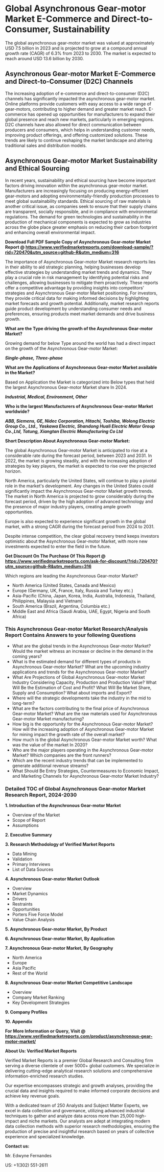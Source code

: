 <h1>Global Asynchronous Gear-motor Market E-Commerce and Direct-to-Consumer, Sustainability</h1><p class=""><p>The global asynchronous gear-motor market was valued at approximately USD 7.5 billion in 2023 and is projected to grow at a compound annual growth rate (CAGR) of 6.3% from 2023 to 2030. The market is expected to reach around USD 13.6 billion by 2030.</p><h2>Asynchronous Gear-motor Market E-Commerce and Direct-to-Consumer (D2C) Channels</h2><p>The increasing adoption of e-commerce and direct-to-consumer (D2C) channels has significantly impacted the asynchronous gear-motor market. Online platforms provide customers with easy access to a wide range of gear-motors, contributing to higher demand and greater market reach. E-commerce has opened up opportunities for manufacturers to expand their global presence and reach new markets, particularly in emerging regions. D2C channels have also allowed for direct communication between producers and consumers, which helps in understanding customer needs, improving product offerings, and offering customized solutions. These trends are likely to continue reshaping the market landscape and altering traditional sales and distribution models.</p><h2>Asynchronous Gear-motor Market Sustainability and Ethical Sourcing</h2><p>In recent years, sustainability and ethical sourcing have become important factors driving innovation within the asynchronous gear-motor market. Manufacturers are increasingly focusing on producing energy-efficient gear-motors and adopting environmentally-friendly production processes to meet global sustainability standards. Ethical sourcing of raw materials is another critical issue, as companies seek to ensure that their supply chains are transparent, socially responsible, and in compliance with environmental regulations. The demand for green technologies and sustainability in the production of mechanical components is expected to grow as industries across the globe place greater emphasis on reducing their carbon footprint and enhancing overall environmental impact.</p></p><p class=""><strong>Download Full PDF Sample Copy of Asynchronous Gear-motor Market Report @ <a href="https://www.verifiedmarketreports.com/download-sample/?rid=720470&utm_source=github-R&utm_medium=316" target="_blank">https://www.verifiedmarketreports.com/download-sample/?rid=720470&utm_source=github-R&utm_medium=316</a></strong></p><p>The importance of&nbsp;Asynchronous Gear-motor Market research reports lies in their ability to aid strategic planning, helping businesses develop effective strategies by understanding market trends and dynamics. They play a crucial role in risk management by identifying potential risks and challenges, allowing businesses to mitigate them proactively. These reports offer a competitive advantage by providing insights into competitors' strategies and Asynchronous Gear-motor Market positioning. For investors, they provide critical data for making informed decisions by highlighting market forecasts and growth potential. Additionally, market research reports guide product development by understanding consumer needs and preferences, ensuring products meet market demands and drive business growth.</p><p><strong>What are the&nbsp;Type driving the growth of the Asynchronous Gear-motor Market?</strong></p><p id="" class="">Growing demand for below Type around the world has had a direct impact on the growth of the Asynchronous Gear-motor Market:</p><p class=""><em><strong>Single-phase, Three-phase</strong></em></p><p class=""><strong>What are the&nbsp;Applications&nbsp;of Asynchronous Gear-motor Market available in the Market?</strong></p><p id="" class="">Based on Application the Market is categorized into Below types that held the largest Asynchronous Gear-motor Market share In 2024.</p><p class=""><em><strong>Industrial, Medical, Environment, Other</strong></em></p><p class=""><strong>Who is the largest Manufacturers of Asynchronous Gear-motor Market worldwide?</strong></p><p><em><strong>ABB, Siemens, GE, Nidec Corporation, Hitachi, Toshiba, Wolong Electric Group Co., Ltd., Yaskawa Electric, Shandong Huali Electric Motor Group Co.,Ltd, Tatung, Xiangtan Electric Manufacturing Co Ltd</strong></em></p><p id="" class=""><strong>Short Description About Asynchronous Gear-motor Market:</strong></p><p>The global Asynchronous Gear-motor Market is anticipated to rise at a considerable rate during the forecast period, between 2023 and 2031. In 2022, the market is growing steadily, and with the increasing adoption of strategies by key players, the market is expected to rise over the projected horizon.</p><p>North America, particularly the United States, will continue to play a pivotal role in the market's development. Any changes in the United States could significantly impact the Asynchronous Gear-motor Market growth trends. The market in North America is projected to grow considerably during the forecast period, driven by the high adoption of advanced technology and the presence of major industry players, creating ample growth opportunities.</p><p>Europe is also expected to experience significant growth in the global market, with a strong CAGR during the forecast period from 2024 to 2031.</p><p>Despite intense competition, the clear global recovery trend keeps investors optimistic about the Asynchronous Gear-motor Market, with more new investments expected to enter the field in the future.</p><p id="" class=""><strong>Get Discount On The Purchase Of This Report @ <a href="https://www.verifiedmarketreports.com/ask-for-discount/?rid=720470?utm_source=github-R&utm_medium=316" target="_blank">https://www.verifiedmarketreports.com/ask-for-discount/?rid=720470?utm_source=github-R&utm_medium=316</a></strong></p><p class="">Which regions are leading the Asynchronous Gear-motor Market?</p><ul><li>North America (United States, Canada and Mexico)</li><li>Europe (Germany, UK, France, Italy, Russia and Turkey etc.)</li><li>Asia-Pacific (China, Japan, Korea, India, Australia, Indonesia, Thailand, Philippines, Malaysia and Vietnam)</li><li>South America (Brazil, Argentina, Columbia etc.)</li><li>Middle East and Africa (Saudi Arabia, UAE, Egypt, Nigeria and South Africa)</li></ul><h3 id="" class="">This Asynchronous Gear-motor Market Research/Analysis Report Contains Answers to your following Questions</h3><ul><li>What are the global trends in the Asynchronous Gear-motor Market? Would the market witness an increase or decline in the demand in the coming years?</li><li>What is the estimated demand for different types of products in Asynchronous Gear-motor Market? What are the upcoming industry applications and trends for the Asynchronous Gear-motor Market?</li><li>What Are Projections of Global Asynchronous Gear-motor Market Industry Considering Capacity, Production and Production Value? What Will Be the Estimation of Cost and Profit? What Will Be Market Share, Supply and Consumption? What about imports and Export?</li><li>Where will the strategic developments take the industry in the mid to long-term?</li><li>What are the factors contributing to the final price of Asynchronous Gear-motor Market? What are the raw materials used for Asynchronous Gear-motor Market manufacturing?</li><li>How big is the opportunity for the Asynchronous Gear-motor Market? How will the increasing adoption of Asynchronous Gear-motor Market for mining impact the growth rate of the overall market?</li><li>How much is the global Asynchronous Gear-motor Market worth? What was the value of the market In 2020?</li><li>Who are the major players operating in the Asynchronous Gear-motor Market? Which companies are the front runners?</li><li>Which are the recent industry trends that can be implemented to generate additional revenue streams?</li><li>What Should Be Entry Strategies, Countermeasures to Economic Impact, and Marketing Channels for Asynchronous Gear-motor Market Industry?</li></ul><h3 id="" class="">Detailed TOC of Global Asynchronous Gear-motor Market Research Report, 2024-2030</h3><p id="" class=""><strong>1. Introduction of the Asynchronous Gear-motor Market</strong></p><ul><li>Overview of the Market</li><li>Scope of Report</li><li>Assumptions</li></ul><p id="" class=""><strong>2. Executive Summary</strong></p><p id="" class=""><strong>3. Research Methodology of Verified Market Reports</strong></p><ul><li>Data Mining</li><li>Validation</li><li>Primary Interviews</li><li>List of Data Sources</li></ul><p id="" class=""><strong>4. Asynchronous Gear-motor Market Outlook</strong></p><ul><li>Overview</li><li>Market Dynamics</li><li>Drivers</li><li>Restraints</li><li>Opportunities</li><li>Porters Five Force Model</li><li>Value Chain Analysis</li></ul><p id="" class=""><strong>5. Asynchronous Gear-motor Market, By Product</strong></p><p id="" class=""><strong>6. Asynchronous Gear-motor Market, By Application</strong></p><p id="" class=""><strong>7. Asynchronous Gear-motor Market, By Geography</strong></p><ul><li>North America</li><li>Europe</li><li>Asia Pacific</li><li>Rest of the World</li></ul><p id="" class=""><strong>8. Asynchronous Gear-motor Market Competitive Landscape</strong></p><ul><li>Overview</li><li>Company Market Ranking</li><li>Key Development Strategies</li></ul><p id="" class=""><strong>9. Company Profiles</strong></p><p id="" class=""><strong>10. Appendix</strong></p><p id="" class=""><strong>For More Information or Query, Visit @ <a href="https://www.verifiedmarketreports.com/product/asynchronous-gear-motor-market/" target="_blank">https://www.verifiedmarketreports.com/product/asynchronous-gear-motor-market/</a></strong></p><p id="" class=""><strong>About Us: Verified Market Reports</strong></p><p id="" class="">Verified Market Reports is a premier Global Research and Consulting firm serving a diverse clientele of over 5000+ global customers. We specialize in delivering cutting-edge analytical research solutions and comprehensive information-enriched research studies.</p><p id="" class="">Our expertise encompasses strategic and growth analyses, providing the crucial data and insights required to make informed corporate decisions and achieve key revenue goals.</p><p id="" class="">With a dedicated team of 250 Analysts and Subject Matter Experts, we excel in data collection and governance, utilizing advanced industrial techniques to gather and analyze data across more than 25,000 high-impact and niche markets. Our analysts are adept at integrating modern data collection methods with superior research methodologies, ensuring the production of precise and insightful research based on years of collective experience and specialized knowledge.</p><p id="" class=""><strong>Contact us:</strong></p><p id="" class="">Mr. Edwyne Fernandes</p><p id="" class="">US: +1(302) 551-2611</p>